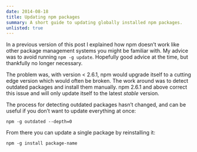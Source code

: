 ```yaml
---
date: 2014-08-18
title: Updating npm packages
summary: A short guide to updating globally installed npm packages.
unlisted: true
---
```


In a previous version of this post I explained how npm doesn’t work like other package management systems you might be familiar with. My advice was to avoid running `npm -g update`. Hopefully good advice at the time, but thankfully no longer necessary.

The problem was, with version < 2.6.1, npm would upgrade itself to a cutting edge version which would often be broken. The work around was to detect outdated packages and install them manually. npm 2.6.1 and above correct this issue and will only update itself to the latest *stable* version.

The process for detecting outdated packages hasn’t changed, and can be useful if you don’t want to update everything at once:

```shell
npm -g outdated --depth=0
```

From there you can update a single package by reinstalling it:

```shell
npm -g install package-name
```
